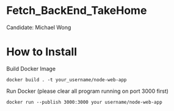 # Fetch_BackEnd_TakeHome
Candidate: Michael Wong

# How to Install
Build Docker Image
```
docker build . -t your_username/node-web-app
```

Run Docker (please clear all program running on port 3000 first)
```
docker run --publish 3000:3000 your username/node-web-app
```
